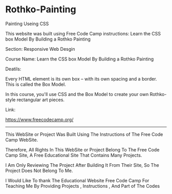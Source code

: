 # Rothko-Painting
Painting Useing CSS

This website was built using Free Code Camp instructions: Learn the CSS box Model By Building a Rothko Painting

Section: Responsive Web Desgin

Course Name: Learn the CSS box Model By Building a Rothko Painting

Deatils:

Every HTML element is its own box – with its own spacing and a border. This is called the Box Model.

In this course, you'll use CSS and the Box Model to create your own Rothko-style rectangular art pieces.

Link:

https://www.freecodecamp.org/






---------------------------------------------------------------------------------------------------------------------------------------------------------------------------------------------------------------------


This WebSite or Project Was Built Using The Instructions of The Free Code Camp  WebSite.

Therefore, All Rights In This WebSite or Project Belong To The Free Code Camp Site, A Free Educational Site That Contains Many Projects.

I Am Only Reviewing The Project After Building It From Their Site, So The Project Does Not Belong To Me.

I Would Like To thank The Educational Website Free Code Camp For Teaching Me By Providing Projects , Instructions , And Part of The Codes








